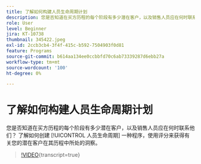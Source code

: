 ```yaml
---
title: 了解如何构建人员生命周期计划
description: 您是否知道在买方历程的每个阶段有多少潜在客户，以及销售人员应在何时联系他们？ 了解如何创建 [!UICONTROL 人员生命周期] 一种程序，使用评分来获得有关您的潜在客户在其历程中所处的洞察。
role: User
level: Beginner
jira: KT-10738
thumbnail: 345422.jpeg
exl-id: 2ccb3cb4-3f4f-415c-b592-7504903f0d81
feature: Programs
source-git-commit: b614aa134ee0ccbbfd70c6ab73339287d6ebb27a
workflow-type: tm+mt
source-wordcount: '100'
ht-degree: 0%

---
```


# 了解如何构建人员生命周期计划

您是否知道在买方历程的每个阶段有多少潜在客户，以及销售人员应在何时联系他们？ 了解如何创建 [!UICONTROL 人员生命周期] 一种程序，使用评分来获得有关您的潜在客户在其历程中所处的洞察。

>[!VIDEO](https://video.tv.adobe.com/v/345422/?quality=12&learn=on){transcript=true}
